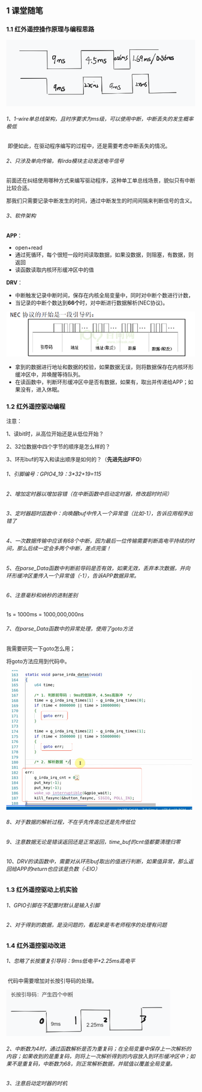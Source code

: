 ## 1 课堂随笔

### 1.1 红外遥控操作原理与编程思路

![image-20241210155301309](../../../6.图片/image-20241210155301309.png)

###### 1、1-wire单总线架构，且时序要求为ms级，可以使用中断，中断丢失的发生概率极低

​	即便如此，在驱动程序编写的过程中，还是需要考虑中断丢失的情况。

###### 2、只涉及单向传输，有irda模块主动发送电平信号

前面还在纠结使用哪种方式来编写驱动程序，这种单工单总线场景，貌似只有中断比较合适。

那我们只需要记录中断发生的时间，通过中断发生的时间间隔来判断信号的含义。

###### 3、软件架构

**APP**：

- open+read
- 通过死循环，每个很短一段时间读取数据，如果没数据，则阻塞，有数据，则返回
- 读函数读取内核环形缓冲区中的值

**DRV**：

- 中断触发记录中断时间，保存在内核全局变量中，同时对中断个数进行计数，
- 当记录的中断个数达到**66个**时，对中断进行数据解析(NEC协议)。

![image-20241210155512355](../../../6.图片/image-20241210155512355.png)

- 拿到的数据进行地址和数据的校验，如果数据无误，则将数据保存在内核环形缓冲区中，并唤醒等待队列。
- 在读函数中，判断环形缓冲区中是否有数据，如果有，取出并传递给APP；如果没有，进入休眠。

### 1.2 红外遥控驱动编程

注意：

1、读bit时，从高位开始还是从低位开始？

2、32位数据中四个字节的顺序是怎么样的？

3、环形buf的写入和读出顺序是如何的？（**先进先出FIFO**）





###### 1、引脚编号：GPIO4_19：3*32+19=115

###### 2、增加定时器以增加容错（在中断函数中启动定时器，修改超时时间）

###### 3、定时器超时函数中：向唤醒buf中传入一个异常值（比如-1），告诉应用程序出错了

###### 4、一次数据传输中应该有68个中断，因为最后一位传输需要判断高电平持续的时间，那么后续一定会多两个中断，差点完蛋！

###### 5、在parse_Data函数中判断前导码是否有效，如果无效，丢弃本次数据，并向环形缓冲区重传入一个异常值（-1），告诉APP数据异常。

###### 6、注意毫秒和纳秒的进制差别

1s = 1000ms = 1000,000,000ns 

###### 7、在parse_Data函数中的异常处理，使用了goto方法

我需要研究一下goto怎么用；

将goto方法应用到代码中。

**<img src="../../../6.图片/image-20241211114002614.png" alt="image-20241211114002614" style="zoom: 50%;" />**

###### 8、对于数据的解析过程，不在乎先传高位还是先传低位

###### 9、注意数据无论是错误返回还是正常返回，time_buf的cnt值都要清理归零

###### 10、DRV的读函数中，需要对从环形buf取出的值进行判断，如果值异常，那么返回给APP的return也应该是负数（-EIO）

### 1.3 红外遥控驱动上机实验

###### 1、GPIO引脚在不配置时默认是输入引脚

###### 2、对于得到的数据，是没问题的，看起来是韦老师程序的处理有问题

### 1.4 红外遥控驱动改进

###### 1、忽略了长按重复引导码：9ms低电平+2.25ms高电平

​	代码中需要增加对长按引导码的处理。

<img src="../../../6.图片/image-20241211153219367.png" alt="image-20241211153219367" style="zoom:50%;" />

###### 2、中断数为4时，通过函数解析是否为重复码；在全局变量中保存上一次解析的内容；如果收到的是重复码，则将上一次解析得到的内容放入到环形缓冲区中；如果不是重复码，中断数为68，则正常解析数据，并赋值以覆盖全局变量。

###### 3、注意启动定时器的时机